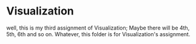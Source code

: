 # Visualization
well, this is my third assignment of Visualization;
Maybe there will be 4th, 5th, 6th and so on.
Whatever, this folder is for Visualization's assignment.
